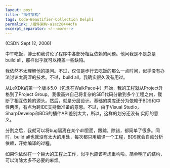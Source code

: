 ```yaml
---
layout: post
title: "插件架构"
tags: Code-Beautifier-Collection Delphi
permalink: /插件架构-a1ac28444cfe
excerpt_separator: <!--more-->
---
```

(CSDN Sept 12, 2006)

中午吃饭，博士和我讨论了程序中各部分相互依赖的问题。他问我是不是总是build all，那样似乎就可以掩盖一些缺陷。

我依然不太理解他的提问。不过，仅仅是步行去吃饭的那么一点时间，似乎没有办法讨论太高深的技术。不过，build all，我确实很久没有用过。
<!--more-->

从LeXDK的第一个版本5.0（包含在WalkPace中）开始，我的工程就从Project升格到了Project Group。我很高兴自己将复杂的SBT代码分散到多个工程之内，截断了相互依赖的源头。然后，就是分层设计。基础的类库还分为依赖于BDS和中性两类，有点为跨IDE支持做准备的意思。不过，由于Visual Studio，SharpDevelop和BDS的插件API差别太大，所以，这样的划分还没有 实际的意义。

分割之后，我就可以将bug隔离在某个dll里面，跟踪，除错，都简单了很多。同时，build all也就没有太大的用处，每次都只用编译一个工程，BDS就会自动分析依赖，开始编译的过程。

如果你依然在一个巨大的工程上工作，似乎也应该考虑重构啦。简单明了的结构，可以消除太多不必要的麻烦。
